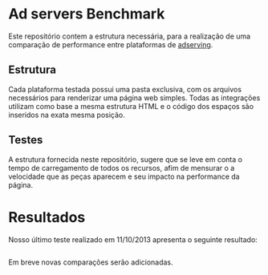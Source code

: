 # Ad servers Benchmark

Este repositório contem a estrutura necessária, para a realização de uma comparação de performance entre plataformas de [adserving](http://adlayer.com.br).

## Estrutura
Cada plataforma testada possui uma pasta exclusiva, com os arquivos necessários para renderizar uma página web simples.
Todas as integrações utilizam como base a mesma estrutura HTML e o código dos espaços são inseridos na exata mesma posição.

## Testes
A estrutura fornecida neste repositório, sugere que se leve em conta o tempo de carregamento de todos os recursos, afim de mensurar o a velocidade que as peças aparecem e seu impacto na performance da página.

# Resultados
Nosso último teste realizado em 11/10/2013 apresenta o seguinte resultado:

<img src="" />

Em breve novas comparações serão adicionadas.